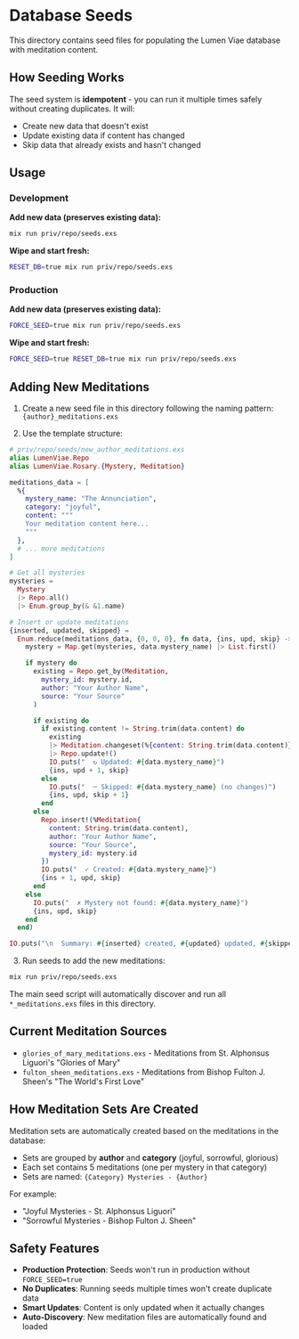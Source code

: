 # Database Seeds

This directory contains seed files for populating the Lumen Viae database with meditation content.

## How Seeding Works

The seed system is **idempotent** - you can run it multiple times safely without creating duplicates. It will:
- Create new data that doesn't exist
- Update existing data if content has changed
- Skip data that already exists and hasn't changed

## Usage

### Development

**Add new data (preserves existing data):**
```bash
mix run priv/repo/seeds.exs
```

**Wipe and start fresh:**
```bash
RESET_DB=true mix run priv/repo/seeds.exs
```

### Production

**Add new data (preserves existing data):**
```bash
FORCE_SEED=true mix run priv/repo/seeds.exs
```

**Wipe and start fresh:**
```bash
FORCE_SEED=true RESET_DB=true mix run priv/repo/seeds.exs
```

## Adding New Meditations

1. Create a new seed file in this directory following the naming pattern: `{author}_meditations.exs`

2. Use the template structure:

```elixir
# priv/repo/seeds/new_author_meditations.exs
alias LumenViae.Repo
alias LumenViae.Rosary.{Mystery, Meditation}

meditations_data = [
  %{
    mystery_name: "The Annunciation",
    category: "joyful",
    content: """
    Your meditation content here...
    """
  },
  # ... more meditations
]

# Get all mysteries
mysteries =
  Mystery
  |> Repo.all()
  |> Enum.group_by(& &1.name)

# Insert or update meditations
{inserted, updated, skipped} =
  Enum.reduce(meditations_data, {0, 0, 0}, fn data, {ins, upd, skip} ->
    mystery = Map.get(mysteries, data.mystery_name) |> List.first()

    if mystery do
      existing = Repo.get_by(Meditation,
        mystery_id: mystery.id,
        author: "Your Author Name",
        source: "Your Source"
      )

      if existing do
        if existing.content != String.trim(data.content) do
          existing
          |> Meditation.changeset(%{content: String.trim(data.content)})
          |> Repo.update!()
          IO.puts("  ↻ Updated: #{data.mystery_name}")
          {ins, upd + 1, skip}
        else
          IO.puts("  ─ Skipped: #{data.mystery_name} (no changes)")
          {ins, upd, skip + 1}
        end
      else
        Repo.insert!(%Meditation{
          content: String.trim(data.content),
          author: "Your Author Name",
          source: "Your Source",
          mystery_id: mystery.id
        })
        IO.puts("  ✓ Created: #{data.mystery_name}")
        {ins + 1, upd, skip}
      end
    else
      IO.puts("  ✗ Mystery not found: #{data.mystery_name}")
      {ins, upd, skip}
    end
  end)

IO.puts("\n  Summary: #{inserted} created, #{updated} updated, #{skipped} skipped")
```

3. Run seeds to add the new meditations:
```bash
mix run priv/repo/seeds.exs
```

The main seed script will automatically discover and run all `*_meditations.exs` files in this directory.

## Current Meditation Sources

- `glories_of_mary_meditations.exs` - Meditations from St. Alphonsus Liguori's "Glories of Mary"
- `fulton_sheen_meditations.exs` - Meditations from Bishop Fulton J. Sheen's "The World's First Love"

## How Meditation Sets Are Created

Meditation sets are automatically created based on the meditations in the database:
- Sets are grouped by **author** and **category** (joyful, sorrowful, glorious)
- Each set contains 5 meditations (one per mystery in that category)
- Sets are named: `{Category} Mysteries - {Author}`

For example:
- "Joyful Mysteries - St. Alphonsus Liguori"
- "Sorrowful Mysteries - Bishop Fulton J. Sheen"

## Safety Features

- **Production Protection**: Seeds won't run in production without `FORCE_SEED=true`
- **No Duplicates**: Running seeds multiple times won't create duplicate data
- **Smart Updates**: Content is only updated when it actually changes
- **Auto-Discovery**: New meditation files are automatically found and loaded
